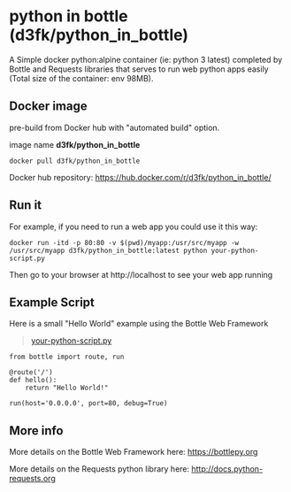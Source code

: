 # python in bottle (d3fk/python_in_bottle)
A Simple docker python:alpine container (ie: python 3 latest) completed by Bottle and Requests libraries that serves to run web python apps easily (Total size of the container: env 98MB).

## Docker image
pre-build from Docker hub with "automated build" option.

image name **d3fk/python_in_bottle**

`docker pull d3fk/python_in_bottle`

Docker hub repository: https://hub.docker.com/r/d3fk/python_in_bottle/

## Run it

For example, if you need to run a web app you could use it this way:

`docker run -itd -p 80:80 -v $(pwd)/myapp:/usr/src/myapp -w /usr/src/myapp d3fk/python_in_bottle:latest python your-python-script.py`

Then go to your browser at http://localhost  to see your web app running

## Example Script 

Here is a small "Hello World" example using the Bottle Web Framework
>[your-python-script.py](https://github.com/Angatar/python_in_bottle/blob/master/your-python-script.py)


```
from bottle import route, run

@route('/')
def hello():
    return "Hello World!"

run(host='0.0.0.0', port=80, debug=True)
```



## More info

More details on the Bottle Web Framework here: https://bottlepy.org

More details on the Requests python library here: http://docs.python-requests.org

